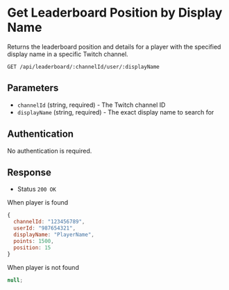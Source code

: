 # Get Leaderboard Position by Display Name

Returns the leaderboard position and details for a player with the specified display name in a specific Twitch channel.

```http
GET /api/leaderboard/:channelId/user/:displayName
```

## Parameters

- `channelId` (string, required) - The Twitch channel ID
- `displayName` (string, required) - The exact display name to search for

## Authentication

No authentication is required.

## Response

- Status `200 OK`

When player is found

```js
{
  channelId: "123456789",
  userId: "987654321",
  displayName: "PlayerName",
  points: 1500,
  position: 15
}
```

When player is not found

```js
null;
```
